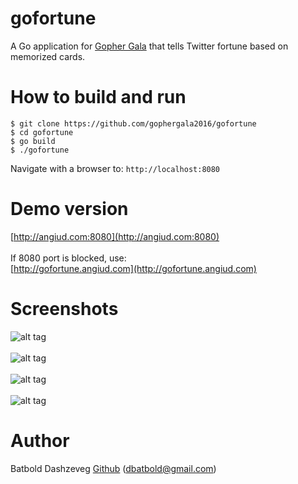 gofortune
=========

A Go application for [Gopher Gala](http://gophergala.com) that tells Twitter fortune based on memorized cards.<br>

How to build and run
====================
```
$ git clone https://github.com/gophergala2016/gofortune
$ cd gofortune
$ go build
$ ./gofortune
```
Navigate with a browser to: ```http://localhost:8080```

Demo version
============
[http://angiud.com:8080](http://angiud.com:8080)<br><br>
If 8080 port is blocked, use:<br>
[http://gofortune.angiud.com](http://gofortune.angiud.com)<br>

Screenshots
===========
![alt tag](http://angiud.com/gofortune/gofortune.png?3)
<br><br>
![alt tag](http://angiud.com/gofortune/gofortune2.png?3)
<br><br>
![alt tag](http://angiud.com/gofortune/gofortune3.png?3)
<br><br>
![alt tag](http://angiud.com/gofortune/gofortune4.png?3)

Author
======
Batbold Dashzeveg [Github](https://github.com/dbatbold) ([dbatbold@gmail.com](mailto:dbatbold@gmail.com))
<br>
